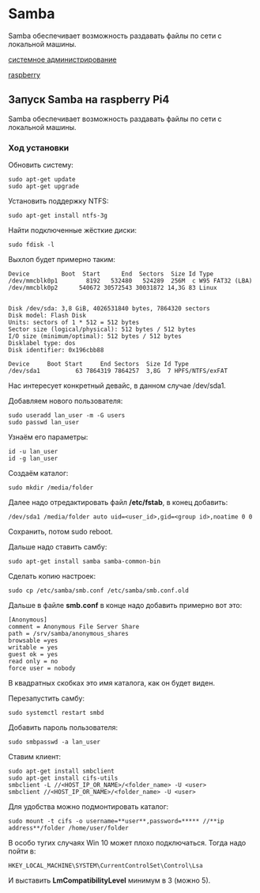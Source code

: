 # Samba

Samba обеспечивает возможность раздавать файлы по сети с локальной машины.

[системное администрирование](./meta_sistemnoe_administrirovanie.md)

[raspberry](./meta_raspberry.md)

## Запуск Samba на raspberry Pi4

Samba обеспечивает возможность раздавать файлы по сети с локальной машины.

### Ход установки

Обновить систему:
```shell
sudo apt-get update
sudo apt-get upgrade
```

Установить поддержку NTFS:
```shell
sudo apt-get install ntfs-3g
```

Найти подключенные жёсткие диски:
```shell
sudo fdisk -l
```

Выхлоп будет примерно таким:
```shell
Device         Boot  Start      End  Sectors  Size Id Type
/dev/mmcblk0p1        8192   532480   524289  256M  c W95 FAT32 (LBA)
/dev/mmcblk0p2      540672 30572543 30031872 14,3G 83 Linux


Disk /dev/sda: 3,8 GiB, 4026531840 bytes, 7864320 sectors
Disk model: Flash Disk
Units: sectors of 1 * 512 = 512 bytes
Sector size (logical/physical): 512 bytes / 512 bytes
I/O size (minimum/optimal): 512 bytes / 512 bytes
Disklabel type: dos
Disk identifier: 0x196cbb88

Device     Boot Start     End Sectors  Size Id Type
/dev/sda1          63 7864319 7864257  3,8G  7 HPFS/NTFS/exFAT
```
Нас интересует конкретный девайс, в данном случае /dev/sda1.

Добавляем нового пользователя:
```shell
sudo useradd lan_user -m -G users
sudo passwd lan_user
```

Узнаём его параметры:
```shell
id -u lan_user
id -g lan_user
```

Создаём каталог:
```shell
sudo mkdir /media/folder
```

Далее надо отредактировать файл **/etc/fstab**, в конец добавить:
```shell
/dev/sda1 /media/folder auto uid=<user_id>,gid=<group id>,noatime 0 0
```

Сохранить, потом sudo reboot.

Дальше надо ставить самбу:
```shell
sudo apt-get install samba samba-common-bin
```

Сделать копию настроек:
```shell
sudo cp /etc/samba/smb.conf /etc/samba/smb.conf.old
```

Дальше в файле **smb.conf** в конце надо добавить примерно вот это:
```
[Anonymous]
comment = Anonymous File Server Share
path = /srv/samba/anonymous_shares
browsable =yes
writable = yes
guest ok = yes
read only = no
force user = nobody
```
В квадратных скобках это имя каталога, как он будет виден.

Перезапустить самбу:
```shell
sudo systemctl restart smbd
```

Добавить пароль пользователя:
```shell
sudo smbpasswd -a lan_user
```

Ставим клиент:
```shell
sudo apt-get install smbclient
sudo apt-get install cifs-utils
smbclient -L //<HOST_IP_OR_NAME>/<folder_name> -U <user>
smbclient //<HOST_IP_OR_NAME>/<folder_name> -U <user>
```

Для удобства можно подмонтировать каталог:
```shell
sudo mount -t cifs -o username=**user**,password=***** //**ip address**/folder /home/user/folder
```

В особо тугих случаях Win 10 может плохо подключаться. Тогда надо пойти в:
```
HKEY_LOCAL_MACHINE\SYSTEM\CurrentControlSet\Control\Lsa
```
И выставить **LmCompatibilityLevel** минимум в 3 (можно 5).
